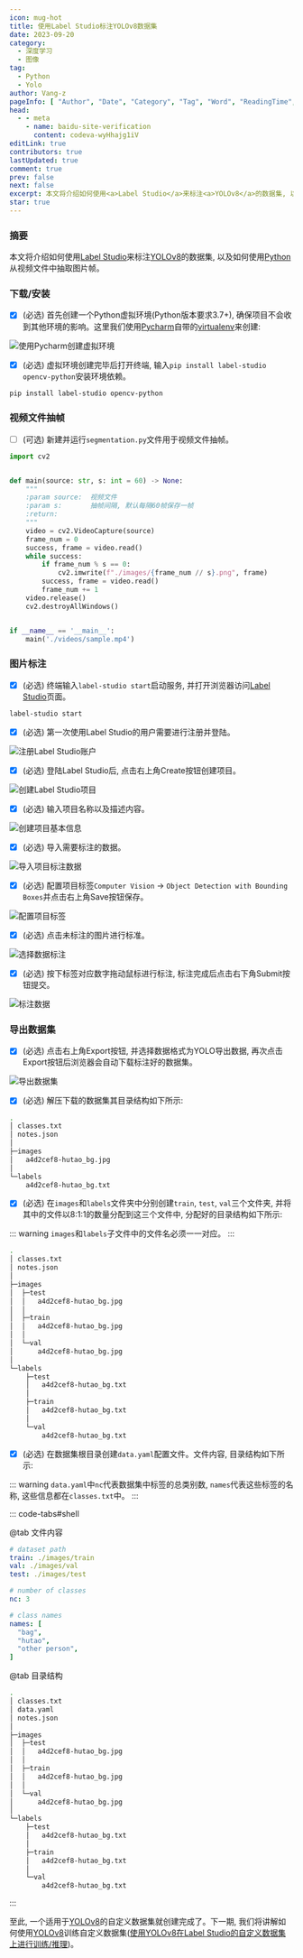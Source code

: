 ```yaml
---
icon: mug-hot
title: 使用Label Studio标注YOLOv8数据集
date: 2023-09-20
category:
  - 深度学习
  - 图像
tag:
  - Python
  - Yolo
author: Vang-z
pageInfo: [ "Author", "Date", "Category", "Tag", "Word", "ReadingTime", "PageView" ]
head:
  - - meta
    - name: baidu-site-verification
      content: codeva-wyHhajg1iV
editLink: true
contributors: true
lastUpdated: true
comment: true
prev: false
next: false
excerpt: 本文将介绍如何使用<a>Label Studio</a>来标注<a>YOLOv8</a>的数据集, 以及如何使用<a>Python</a>从视频文件中抽取图片帧。
star: true
---
```


### 摘要

本文将介绍如何使用[Label Studio](https://labelstud.io)来标注[YOLOv8](https://github.com/ultralytics/ultralytics)的数据集, 以及如何使用[Python](https://python.org)从视频文件中抽取图片帧。

### 下载/安装

- [x] <a>(必选)</a> 首先创建一个Python虚拟环境(<a>Python版本要求3.7+</a>), 确保项目不会收到其他环境的影响。这里我们使用[Pycharm](https://www.jetbrains.com/zh-cn/pycharm)自带的[virtualenv](https://virtualenv.pypa.io/en/latest/)来创建:

![使用<a>Pycharm</a>创建虚拟环境](./assets/images/2_0.avif)

- [x] <a>(必选)</a> 虚拟环境创建完毕后打开终端, 输入<a>`pip install label-studio opencv-python`</a>安装环境依赖。

```bash
pip install label-studio opencv-python
```

### 视频文件抽帧

- [ ] <a>(可选)</a> 新建并运行<a>`segmentation.py`</a>文件用于视频文件抽帧。

```python
import cv2


def main(source: str, s: int = 60) -> None:
    """
    :param source:  视频文件
    :param s:       抽帧间隔, 默认每隔60帧保存一帧
    :return:
    """
    video = cv2.VideoCapture(source)
    frame_num = 0
    success, frame = video.read()
    while success:
        if frame_num % s == 0:
            cv2.imwrite(f"./images/{frame_num // s}.png", frame)
        success, frame = video.read()
        frame_num += 1
    video.release()
    cv2.destroyAllWindows()


if __name__ == '__main__':
    main('./videos/sample.mp4')

```

### 图片标注

- [x] <a>(必选)</a> 终端输入<a>`label-studio start`</a>启动服务, 并打开浏览器访问[Label Studio](http://localhost:8080)页面。

```bash
label-studio start
```

- [x] <a>(必选)</a> 第一次使用<a>Label Studio</a>的用户需要进行注册并登陆。

![注册<a>Label Studio</a>账户](./assets/images/2_1.avif)

- [x] <a>(必选)</a> 登陆<a>Label Studio</a>后, 点击右上角<a>Create</a>按钮创建项目。

![创建<a>Label Studio</a>项目](./assets/images/2_2.avif)

- [x] <a>(必选)</a> 输入项目名称以及描述内容。

![创建项目基本信息](./assets/images/2_3.avif)

- [x] <a>(必选)</a> 导入需要标注的数据。

![导入项目标注数据](./assets/images/2_4.avif)

- [x] <a>(必选)</a> 配置项目标签<a>`Computer Vision`</a> <a>-></a> <a>`Object Detection with Bounding Boxes`</a>并点击右上角<a>Save</a>按钮保存。

![配置项目标签](./assets/images/2_5.avif)

- [x] <a>(必选)</a> 点击未标注的图片进行标准。

![选择数据标注](./assets/images/2_6.avif)

- [x] <a>(必选)</a> 按下标签对应数字拖动鼠标进行标注, 标注完成后点击右下角<a>Submit</a>按钮提交。

![标注数据](./assets/images/2_7.avif)

### 导出数据集

- [x] <a>(必选)</a> 点击右上角<a>Export</a>按钮, 并选择数据格式为<a>YOLO</a>导出数据, 再次点击<a>Export</a>按钮后浏览器会自动下载标注好的数据集。

![导出数据集](./assets/images/2_8.avif)

- [x] <a>(必选)</a> 解压下载的数据集其目录结构如下所示:

```bash
.
│ classes.txt
│ notes.json
│
├─images
│   a4d2cef8-hutao_bg.jpg
│
└─labels
    a4d2cef8-hutao_bg.txt
```

- [x] <a>(必选)</a> 在<a>`images`</a>和<a>`labels`</a>文件夹中分别创建<a>`train`</a>, <a>`test`</a>, <a>`val`</a>三个文件夹, 并将其中的文件以<a>8:1:1</a>的数量分配到这三个文件中, 分配好的目录结构如下所示:

::: warning
<a>`images`</a>和<a>`labels`</a>子文件中的文件名必须一一对应。
:::

```bash
.
│ classes.txt
│ notes.json
│
├─images
│  ├─test
│  │   a4d2cef8-hutao_bg.jpg
│  │
│  ├─train
│  │   a4d2cef8-hutao_bg.jpg
│  │
│  └─val
│      a4d2cef8-hutao_bg.jpg
│
└─labels
    ├─test
    │   a4d2cef8-hutao_bg.txt
    │
    ├─train
    │   a4d2cef8-hutao_bg.txt
    │
    └─val
        a4d2cef8-hutao_bg.txt
```

- [x] <a>(必选)</a> 在数据集根目录创建<a>`data.yaml`</a>配置文件。文件内容, 目录结构如下所示:

::: warning
<a>`data.yaml`</a>中<a>`nc`</a>代表数据集中标签的总类别数, <a>`names`</a>代表这些标签的名称, 这些信息都在<a>`classes.txt`</a>中。
:::

::: code-tabs#shell

@tab 文件内容

```yaml
# dataset path
train: ./images/train
val: ./images/val
test: ./images/test

# number of classes
nc: 3

# class names
names: [
  "bag",
  "hutao",
  "other person",
]

```

@tab 目录结构

```bash
.
│ classes.txt
│ data.yaml
│ notes.json
│
├─images
│  ├─test
│  │   a4d2cef8-hutao_bg.jpg
│  │
│  ├─train
│  │   a4d2cef8-hutao_bg.jpg
│  │
│  └─val
│      a4d2cef8-hutao_bg.jpg
│
└─labels
    ├─test
    │   a4d2cef8-hutao_bg.txt
    │
    ├─train
    │   a4d2cef8-hutao_bg.txt
    │
    └─val
        a4d2cef8-hutao_bg.txt
```

:::

至此, 一个适用于[YOLOv8](https://github.com/ultralytics/ultralytics)的自定义数据集就创建完成了。下一期, 我们将讲解如何使用[YOLOv8](https://github.com/ultralytics/ultralytics)训练自定义数据集([使用YOLOv8在Label Studio的自定义数据集上进行训练/推理](https://richelf.tech/posts/2024-09/2a7262df-2893-42af-8e66-0fb59d807aef.html))。 

<Sponsor />
